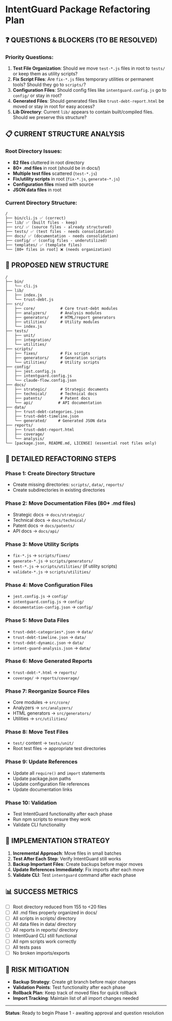 # IntentGuard Package Refactoring Plan

## ❓ QUESTIONS & BLOCKERS (TO BE RESOLVED)

### Priority Questions:
1. **Test File Organization**: Should we move `test-*.js` files in root to `tests/` or keep them as utility scripts?
2. **Fix Script Files**: Are `fix-*.js` files temporary utilities or permanent tools? Should they go to `scripts/`?
3. **Configuration Files**: Should config files like `intentguard.config.js` go to `config/` or stay in root?
4. **Generated Files**: Should generated files like `trust-debt-report.html` be moved or stay in root for easy access?
5. **Lib Directory**: Current `lib/` appears to contain built/compiled files. Should we preserve this structure?

## 📋 CURRENT STRUCTURE ANALYSIS

### Root Directory Issues:
- **82 files** cluttered in root directory
- **80+ .md files** in root (should be in docs/)
- **Multiple test files** scattered (`test-*.js`)
- **Fix/utility scripts** in root (`fix-*.js`, `generate-*.js`)
- **Configuration files** mixed with source
- **JSON data files** in root

### Current Directory Structure:
```
/
├── bin/cli.js ✅ (correct)
├── lib/ ✅ (built files - keep)
├── src/ ✅ (source files - already structured)
├── tests/ ✅ (test files - needs consolidation)
├── docs/ ✅ (documentation - needs consolidation)
├── config/ ✅ (config files - underutilized)
├── templates/ ✅ (template files)
└── [80+ files in root] ❌ (needs organization)
```

## 🎯 PROPOSED NEW STRUCTURE

```
/
├── bin/
│   └── cli.js
├── lib/
│   ├── index.js
│   └── trust-debt.js
├── src/
│   ├── core/           # Core trust-debt modules
│   ├── analyzers/      # Analysis modules
│   ├── generators/     # HTML/report generators  
│   ├── utilities/      # Utility modules
│   └── index.js
├── tests/
│   ├── unit/
│   ├── integration/
│   └── utilities/
├── scripts/
│   ├── fixes/          # Fix scripts
│   ├── generators/     # Generation scripts
│   └── utilities/      # Utility scripts
├── config/
│   ├── jest.config.js
│   ├── intentguard.config.js
│   └── claude-flow.config.json
├── docs/
│   ├── strategic/      # Strategic documents
│   ├── technical/      # Technical docs
│   ├── patents/        # Patent docs
│   └── api/           # API documentation
├── data/
│   ├── trust-debt-categories.json
│   ├── trust-debt-timeline.json
│   └── generated/     # Generated JSON data
├── reports/
│   ├── trust-debt-report.html
│   ├── coverage/
│   └── analysis/
└── [package.json, README.md, LICENSE] (essential root files only)
```

## 📝 DETAILED REFACTORING STEPS

### Phase 1: Create Directory Structure
- Create missing directories: `scripts/`, `data/`, `reports/`
- Create subdirectories in existing directories

### Phase 2: Move Documentation Files (80+ .md files)
- Strategic docs → `docs/strategic/`
- Technical docs → `docs/technical/`
- Patent docs → `docs/patents/`
- API docs → `docs/api/`

### Phase 3: Move Utility Scripts
- `fix-*.js` → `scripts/fixes/`
- `generate-*.js` → `scripts/generators/`
- `test-*.js` → `scripts/utilities/` (if utility scripts)
- `validate-*.js` → `scripts/utilities/`

### Phase 4: Move Configuration Files
- `jest.config.js` → `config/`
- `intentguard.config.js` → `config/`
- `documentation-config.json` → `config/`

### Phase 5: Move Data Files
- `trust-debt-categories*.json` → `data/`
- `trust-debt-timeline.json` → `data/`
- `trust-debt-dynamic.json` → `data/`
- `intent-guard-analysis.json` → `data/`

### Phase 6: Move Generated Reports
- `trust-debt-*.html` → `reports/`
- `coverage/` → `reports/coverage/`

### Phase 7: Reorganize Source Files
- Core modules → `src/core/`
- Analyzers → `src/analyzers/`
- HTML generators → `src/generators/`
- Utilities → `src/utilities/`

### Phase 8: Move Test Files
- `test/` content → `tests/unit/`
- Root test files → appropriate test directories

### Phase 9: Update References
- Update all `require()` and `import` statements
- Update package.json paths
- Update configuration file references
- Update documentation links

### Phase 10: Validation
- Test IntentGuard functionality after each phase
- Run npm scripts to ensure they work
- Validate CLI functionality

## 🔧 IMPLEMENTATION STRATEGY

1. **Incremental Approach**: Move files in small batches
2. **Test After Each Step**: Verify IntentGuard still works
3. **Backup Important Files**: Create backups before major moves
4. **Update References Immediately**: Fix imports after each move
5. **Validate CLI**: Test `intentguard` command after each phase

## 📊 SUCCESS METRICS

- [ ] Root directory reduced from 155 to <20 files
- [ ] All .md files properly organized in docs/
- [ ] All scripts in scripts/ directory  
- [ ] All data files in data/ directory
- [ ] All reports in reports/ directory
- [ ] IntentGuard CLI still functional
- [ ] All npm scripts work correctly
- [ ] All tests pass
- [ ] No broken imports/exports

## 🚨 RISK MITIGATION

- **Backup Strategy**: Create git branch before major changes
- **Validation Points**: Test functionality after each phase
- **Rollback Plan**: Keep track of moved files for quick rollback
- **Import Tracking**: Maintain list of all import changes needed

---

**Status**: Ready to begin Phase 1 - awaiting approval and question resolution